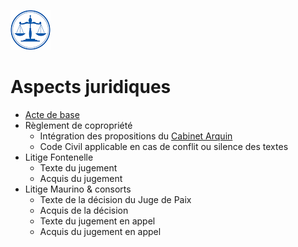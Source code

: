 <link rel="stylesheet" href="normal3.css" type="text/css" />

![](icon_justice.png)

# Aspects juridiques

* [Acte de base](acte_base.md) 
* Règlement de copropriété
    * Intégration des propositions du [Cabinet Arquin](Statuts_Conformes_2017.pdf)
    * Code Civil applicable en cas de conflit ou silence des textes
* Litige Fontenelle
    * Texte du jugement
    * Acquis du jugement
* Litige Maurino & consorts
    * Texte de la décision du Juge de Paix
    * Acquis de la décision
    * Texte du jugement en appel
    * Acquis du jugement en appel

